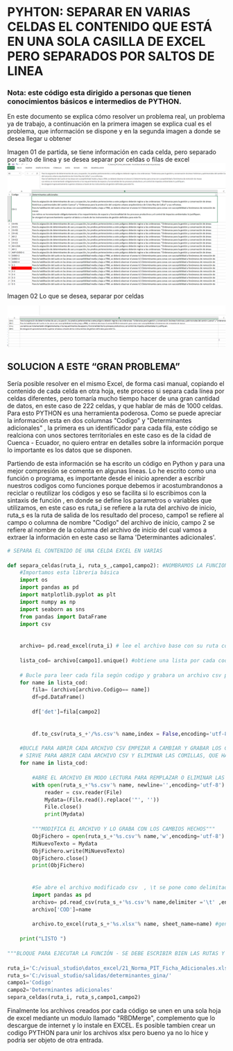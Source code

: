 # PYHTON: SEPARAR  EN VARIAS CELDAS EL CONTENIDO QUE ESTÁ EN UNA SOLA CASILLA DE EXCEL PERO SEPARADOS POR SALTOS DE LINEA
### Nota: este código esta dirigido a personas que tienen conocimientos básicos e intermedios de PYTHON.

En este documento se explica cómo resolver un problema real, un problema ya de trabajo, a continuación en la primera imagen se explica cual es el problema, que información se dispone y en la segunda imagen a donde se desea llegar u obtener

Imagen 01 de partida, se tiene información en cada celda, pero separado por salto de linea y se desea separar por celdas o filas de excel
![](https://github.com/RafaelLandy/IMAGENES-DE-SOPORTE/blob/main/imagen%20excel%2001.png)

Imagen 02 Lo que se desea, separar por celdas

![](https://github.com/RafaelLandy/IMAGENES-DE-SOPORTE/blob/main/imagen%20excel%2002.png)

## SOLUCION A ESTE “GRAN PROBLEMA”
Sería posible resolver en el mismo Excel, de forma casi manual, copiando el contenido de cada celda en otra hoja, este proceso si separa cada línea por celdas diferentes, pero tomaría mucho tiempo hacer de una gran cantidad de datos, en este caso de 222 celdas, y que hablar de más de 1000 celdas. Para esto PYTHON es una herramienta poderosa.
Como se puede apreciar la información esta en dos columnas "Codigo" y "Determinantes adicionales" , la primera es un identificador para cada fila, este código se realciona con unos sectores territoriales en este caso es de la cidad de Cuenca - Ecuador, no quiero entrar en detalles sobre la información porque lo importante es los datos que se disponen.

Partiendo de esta información se ha escrito un código en Python y para una mejor compresión se comenta en algunas lineas.
Lo he escrito como una función o programa, es importante desde el inicio aprender a escribir nuestros codigos como funciones porque debemos ir acostumbrandonos a reciclar o reutilizar los códigos y eso se facilita si lo escribimos con la sintaxis de función , en donde se define los parametros o variables que utilizamos, en este caso es ruta_i se refiere a la ruta del archivo de inicio, ruta_s es la ruta de salida de los resultado del proceso, campo1 se refiere al campo o columna de nombre "Codigo" del archivo de inicio, campo 2 se refiere al nombre de la columna del archivo de inicio del cual vamos a extraer la información en este caso se llama 'Determinantes adicionales'.


```python
# SEPARA EL CONTENIDO DE UNA CELDA EXCEL EN VARIAS 

def separa_celdas(ruta_i, ruta_s_,campo1,campo2): #NOMBRAMOS LA FUNCION Y PONEMOS SUS PARAMETROS O VARIABLES
    #Importamos esta libreria básica
    import os
    import pandas as pd
    import matplotlib.pyplot as plt
    import numpy as np
    import seaborn as sns
    from pandas import DataFrame
    import csv


    archivo= pd.read_excel(ruta_i) # lee el archivo base con su ruta correspondiente

    lista_cod= archivo[campo1].unique() #obtiene una lista por cada codigo, se utilza para trabajar en cada linea, por cada código

    # Bucle para leer cada fila según codigo y grabara un archivo csv por cada código
    for name in lista_cod:
        fila= (archivo[archivo.Codigo== name]) 
        df=pd.DataFrame()
        
        df['det']=fila[campo2]
        

        df.to_csv(ruta_s_+'/%s.csv'% name,index = False,encoding='utf-8')# Graba archivo csv, es un archivo de transicion previo al resulatdo final; + se pone para unir string

    #BUCLE PARA ABRIR CADA ARCHIVO CSV EMPEZAR A CAMBIAR Y GRABAR LOS CAMBIOS
    # SIRVE PARA ABRIR CADA ARCHIVO CSV Y ELIMINAR LAS COMILLAS, QUE HACE QUE EL CONTENIDO SALGA EN UNA SOLA CELDA, CUANDO SE BORRA ESTO Y AL GRABAR EN FORMATO XLSX LA INFORMACIÓN SE SEPARA POR CELDAS
    for name in lista_cod:

        #ABRE EL ARCHIVO EN MODO LECTURA PARA REMPLAZAR O ELIMINAR LAS COMILLAS
        with open(ruta_s_+'%s.csv'% name, newline='',encoding='utf-8') as File:  
            reader = csv.reader(File)
            Mydata=(File.read().replace('"', ''))
            File.close()
            print(Mydata)

        """MODIFICA EL ARCHIVO Y LO GRABA CON LOS CAMBIOS HECHOS"""
        ObjFichero = open(ruta_s_+'%s.csv'% name,'w',encoding='utf-8')
        MiNuevoTexto = Mydata
        ObjFichero.write(MiNuevoTexto)
        ObjFichero.close()
        print(ObjFichero)
        

        #Se abre el archivo modificado csv  , \t se pone como delimitador tab para finalmente grabar en formato xlsx
        import pandas as pd
        archivo= pd.read_csv(ruta_s_+'%s.csv'% name,delimiter ='\t' ,encoding='utf-8') 
        archivo['COD']=name
        
        archivo.to_excel(ruta_s_+'%s.xlsx'% name, sheet_name=name) #genera un archivo xlsx por cada código y luego se podran unir estos archivos en una sola hoja de excel usando un script 

    print("LISTO ")

"""BLOQUE PARA EJECUTAR LA FUNCIÓN - SE DEBE ESCRIBIR BIEN LAS RUTAS Y NOMBRES DE CAMPOS"""

ruta_i='C:/visual_studio\datos_excel/21_Norma_PIT_Ficha_Adicionales.xlsx'
ruta_s='C:/visual_studio/salidas/determinantes_gina/'
campo1='Codigo'
campo2='Determinantes adicionales'
separa_celdas(ruta_i, ruta_s,campo1,campo2)
```
Finalmente los archivos creados por cada código se unen en una sola hoja de excel mediante un modulo llamado "RBDMerge", complemento que lo descargue de internet y lo instale en EXCEL. Es posible tambien crear un codigo PYTHON para unir los archivos xlsx pero bueno ya no lo hice y podría ser objeto de otra entrada.
